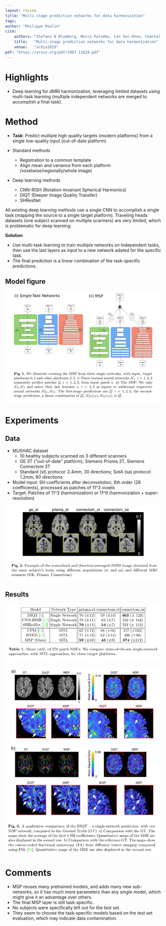 ```yaml
---
layout: review
title: "Multi-stage prediction networks for data harmonization"
tags: 
author: "Philippe Poulin"
cite:
    authors: "Stefano B Blumberg, Marco Palombo, Can Son Khoo, Chantal MW Tax, Ryutaro Tanno, Daniel C Alexander"
    title:   "Multi-stage prediction networks for data harmonization"
    venue:   "arXiv2019"
pdf: "https://arxiv.org/pdf/1907.11629.pdf"
---
```



# Highlights

- Deep learning for dMRI harmonization, leveraging limited datasets using multi-task learning (multiple independent networks are merged to accomplish a final task).

# Method

- **Task**: Predict multiple high quality targets (modern platforms) from a single low-quality input (out-of-date platform)

- Standard methods
	- Registration to a common template
	- Align mean and variance from each platform (voxelwise/regionally/whole image)
- Deep learning methods
	- CNN-RISH (Rotation-Invariant Spherical Harmonics)
	- DIQT (Deeper Image Quality Transfer)
	- SHResNet

All existing deep learning methods use a single CNN to accomplish a single task (mapping the source to a single target platform).
Traveling heads datasets (one subject scanned on multiple scanners) are very limited, which is problematic for deep learning.

**Solution** 
- Use multi-task learning to train multiple networks on independent tasks, then use the last layers as input to a new network adated for the specific task.
- The final prediction is a linear combination of the task-specific predictions.


## Model figure

![](/article/images/multi-stage-harmonization/figure1.png)



# Experiments

## Data

- MUSHAC dataset
	- 10 healthy subjects scanned on 3 different scanners
	- GE 3T ("out-of-date" platform), Siemens Prisma 3T, Siemens Connectom 3T
	- Standard (st) protocol: 2.4mm, 30 directions; SotA (sa) protocol: 1.2mm, 60 directions
- Model input: SH coefficients after deconvolution, 6th order (28 coefficients), processed as patches of 11^3 voxels
- Target: Patches of 11^3 (harmonization) or 11^9 (harmonization + super-resolution)



![](/article/images/multi-stage-harmonization/figure2.png)

## Results


![](/article/images/multi-stage-harmonization/table1.png)

![](/article/images/multi-stage-harmonization/figure3.png)


# Comments

- MSP reuses many pretrained models, and adds many new sub-networks, so it has much more parameters than any single model, which might give it an advantage over others.
- The final MSP layer is still task-specific.
- No subjects were specifically left out for the test set.
- They seem to choose the task-specific models based on the test set evaluation, which may indicate data contamination.